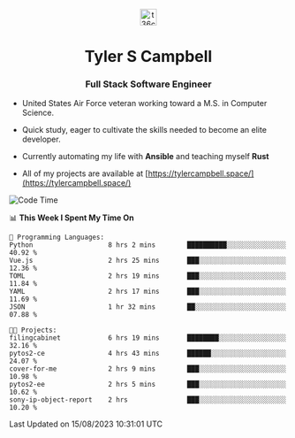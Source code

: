<p align="center">
<a href="https://www.linkedin.com/in/t36campbell" target="blank"><img align="center" src="https://ik.imagekit.io/t36campbell/Portfolio/linkedin.png.original_m8bbGgPh6.png" alt="t36campbell" height="30" width="30" /></a>
</p>
<h1 align="center">Tyler S Campbell</h1>
<h3 align="center">Full Stack Software Engineer</h3>

* United States Air Force veteran working toward a M.S. in Computer Science.

* Quick study, eager to cultivate the skills needed to become an elite developer.

* Currently automating my life with **Ansible** and teaching myself **Rust**

* All of my projects are available at [https://tylercampbell.space/](https://tylercampbell.space/)

<!--START_SECTION:waka-->
![Code Time](http://img.shields.io/badge/Code%20Time-2%2C697%20hrs%2033%20mins-blue)

📊 **This Week I Spent My Time On** 

```text
💬 Programming Languages: 
Python                   8 hrs 2 mins        ██████████░░░░░░░░░░░░░░░   40.92 % 
Vue.js                   2 hrs 25 mins       ███░░░░░░░░░░░░░░░░░░░░░░   12.36 % 
TOML                     2 hrs 19 mins       ███░░░░░░░░░░░░░░░░░░░░░░   11.84 % 
YAML                     2 hrs 17 mins       ███░░░░░░░░░░░░░░░░░░░░░░   11.69 % 
JSON                     1 hr 32 mins        ██░░░░░░░░░░░░░░░░░░░░░░░   07.88 % 

🐱‍💻 Projects: 
filingcabinet            6 hrs 19 mins       ████████░░░░░░░░░░░░░░░░░   32.16 % 
pytos2-ce                4 hrs 43 mins       ██████░░░░░░░░░░░░░░░░░░░   24.07 % 
cover-for-me             2 hrs 9 mins        ███░░░░░░░░░░░░░░░░░░░░░░   10.98 % 
pytos2-ee                2 hrs 5 mins        ███░░░░░░░░░░░░░░░░░░░░░░   10.62 % 
sony-ip-object-report    2 hrs               ███░░░░░░░░░░░░░░░░░░░░░░   10.20 % 
```


 Last Updated on 15/08/2023 10:31:01 UTC
<!--END_SECTION:waka-->
